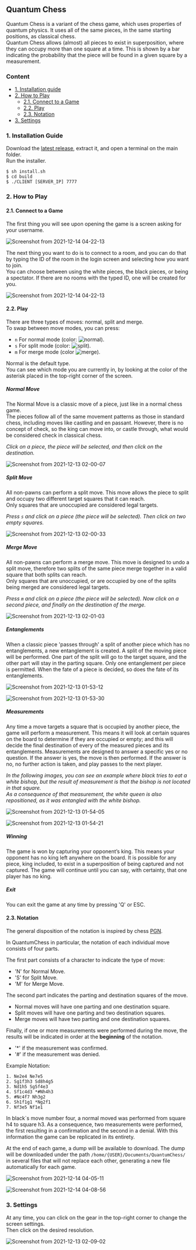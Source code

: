 ## Quantum Chess

Quantum Chess is a variant of the chess game, which uses properties of quantum physics. It uses all of the same pieces, in the same starting positions, as classical chess.\
Quantum Chess allows (almost) all pieces to exist in superposition, where they can occupy more than one square at a time. This is shown by a bar indicating the probability that the piece will be found in a given square by a measurement.

### Content

* [1. Installation guide](#1-installation-guide)
* [2. How to Play](#2-how-to-play)
  * [2.1. Connect to a Game](#21-connect-to-a-game)
  * [2.2. Play](#22-play)
  * [2.3. Notation](#23-notation)
* [3. Settings](#3-settings)

### 1. Installation Guide
Download the [latest release](https://github.com/NicoDeGiacomo/TDP1-TPF/releases/latest), extract it, and open a terminal on the main folder.\
Run the installer.
```shell
$ sh install.sh
$ cd build
$ ./CLIENT [SERVER_IP] 7777
```

### 2. How to Play
#### 2.1. Connect to a Game
The first thing you will see upon opening the game is a screen asking for your username.

![Screenshot from 2021-12-14 04-22-13](https://user-images.githubusercontent.com/11294851/145952105-0e9100e8-0fa1-42c7-86f5-378cc996d0f6.png)

The next thing you want to do is to connect to a room, and you can do that by typing the ID of the room in the login screen and selecting how you want to join.\
You can choose between using the white pieces, the black pieces, or being a spectator. If there are no rooms with the typed ID, one will be created for you.

![Screenshot from 2021-12-14 04-22-13](https://user-images.githubusercontent.com/11294851/145952136-4f3a80b3-c85d-4322-9472-ebcdcd894877.png)

#### 2.2. Play
There are three types of moves: normal, split and merge.  
To swap between move modes, you can press:
 - `n` For normal mode (color: ![normal](https://via.placeholder.com/15/00ffff/000000?text=+)).
 - `s` For split mode (color: ![split](https://via.placeholder.com/15/fa0fb4/000000?text=+)).
 - `m` For merge mode (color ![merge](https://via.placeholder.com/15/008000/000000?text=+)).

Normal is the default type.\
You can see which mode you are currently in, by looking at the color of the asterisk placed in the top-right corner of the screen.

##### Normal Move
The Normal Move is a classic move of a piece, just like in a normal chess game.\
The pieces follow all of the same movement patterns as those in standard chess, including moves like castling and en passant. However, there is no concept of check, so the king can move into, or castle through, what would be considered check in classical chess.

_Click on a piece, the piece will be selected, and then click on the destination._

![Screenshot from 2021-12-13 02-00-07](https://user-images.githubusercontent.com/11294851/145755023-b90e8673-df0d-4b26-ace4-9778fd9388ea.png)

##### Split Move
All non-pawns can perform a split move. This move allows the piece to split and occupy two different target squares that it can reach.\
Only squares that are unoccupied are considered legal targets.

_Press `s` and click on a piece (the piece will be selected). Then click on two empty squares._

![Screenshot from 2021-12-13 02-00-33](https://user-images.githubusercontent.com/11294851/145755051-8d61c87e-0bcd-4a75-803d-6a997ac67fc5.png)

##### Merge Move
All non-pawns can perform a merge move. This move is designed to undo a split move, therefore two splits of the same piece merge together in a valid square that both splits can reach.\
Only squares that are unoccupied, or are occupied by one of the splits being merged are considered legal targets.

_Press `m` and click on a piece (the piece will be selected). Now click on a second piece, and finally on the destination of the merge._

![Screenshot from 2021-12-13 02-01-03](https://user-images.githubusercontent.com/11294851/145755131-5020a76b-50f7-4197-b7ca-7895c33c7a69.png)

##### Entanglements
When a classic piece 'passes through' a split of another piece which has no entanglements, a new entanglement is created.
A split of the moving piece will be performed. One part of the split will go to the target square, and the other part will stay in the parting square.
Only one entanglement per piece is permitted. When the fate of a piece is decided, so does the fate of its entanglements.

![Screenshot from 2021-12-13 01-53-12](https://user-images.githubusercontent.com/11294851/145754477-887ad41a-b933-4f22-885a-b76e8c35f456.png)

![Screenshot from 2021-12-13 01-53-30](https://user-images.githubusercontent.com/11294851/145754499-66c9eb47-0cc3-4edc-9506-fcb2a21ac45c.png)

##### Measurements
Any time a move targets a square that is occupied by another piece, the game will perform a measurement. This means it will look at certain squares on the board to determine if they are occupied or empty; and this will decide the final destination of every of the measured pieces and its entanglements.
Measurements are designed to answer a specific yes or no question. If the answer is yes, the move is then performed. If the answer is no, no further action is taken, and play passes to the next player.

_In the following images, you can see an example where black tries to eat a white bishop, but the result of measurement is that the bishop is not located in that square.\
As a consequence of that measurement, the white queen is also repositioned, as it was entangled with the white bishop._

![Screenshot from 2021-12-13 01-54-05](https://user-images.githubusercontent.com/11294851/145754551-ddd337de-addf-49fe-a737-5d93b004ac8b.png)

![Screenshot from 2021-12-13 01-54-21](https://user-images.githubusercontent.com/11294851/145754571-7c605c21-8105-4b6b-b15a-fdf1870caafa.png)

##### Winning
The game is won by capturing your opponent’s king. This means your opponent has no king left anywhere on the board. It is possible for any piece, king included, to exist in a superposition of being captured and not captured. The game will continue until you can say, with certainty, that one player has no king.

##### Exit
You can exit the game at any time by pressing 'Q' or ESC.

#### 2.3. Notation
The general disposition of the notation is inspired by chess [PGN](https://en.wikipedia.org/wiki/Portable_Game_Notation).

In QuantumChess in particular, the notation of each individual move consists of four parts.

The first part consists of a character to indicate the type of move:
- 'N' for Normal Move.
- 'S' for Split Move.
- 'M' for Merge Move.

The second part indicates the parting and destination squares of the move.
- Normal moves will have one parting and one destination square.
- Split moves will have one parting and two destination squares.
- Merge moves will have two parting and one destination squares.

Finally, if one or more measurements were performed during the move, the results will be indicated in order at the **beginning** of the notation.
- '\*' if the measurement was confirmed.
- '#' if the measurement was denied.

Example Notation:
```
1. Ne2e4 Ne7e5
2. Sg1f3h3 Sd8h4g5
3. Nd1h5 Sg5f4e3
4. Sf1c4d3 *#Nh4h3
5. #Nc4f7 Nh3g2
6. Sh1f1g1 *Ng2f1
7. Nf3e5 Nf1e1
```
In black`s move number four, a normal moved was performed from square h4 to square h3. As a consequence, two measurements were performed, the first resulting in a confirmation and the second in a denial. With this information the game can be replicated in its entirety.

At the end of each game, a dump will be available to download. The dump will be downloaded under the path `/home/{USER}/Documents/QuantumChess/` in several files that will not replace each other, generating a new file automatically for each game.

![Screenshot from 2021-12-14 04-05-11](https://user-images.githubusercontent.com/11294851/145949362-ba0576b8-b9cf-491f-98e0-9ef61ea6bbd2.png)

![Screenshot from 2021-12-14 04-08-56](https://user-images.githubusercontent.com/11294851/145949763-1105401c-965f-4288-a979-0a1b8ff4febb.png)

### 3. Settings
At any time, you can click on the gear in the top-right corner to change the screen settings.\
Then click on the desired resolution.

![Screenshot from 2021-12-13 02-09-02](https://user-images.githubusercontent.com/11294851/145755830-25386caf-a313-4311-9e80-975f3b56cf5d.png)
